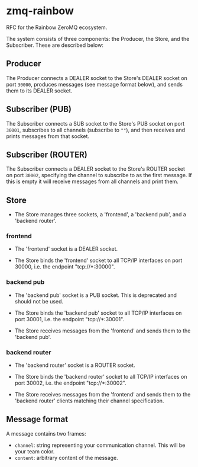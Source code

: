 zmq-rainbow
===========

RFC for the Rainbow ZeroMQ ecosystem.

The system consists of three components: the Producer, the Store, and the Subscriber. These are described below:

## Producer

The Producer connects a DEALER socket to the Store's DEALER socket on port `30000`, produces messages (see message format below), and sends them to its DEALER socket.

## Subscriber (PUB)

The Subscriber connects a SUB socket to the Store's PUB socket on port `30001`, subscribes to all channels (subscribe to `""`), and then receives and prints messages from that socket.

## Subscriber (ROUTER)

The Subscriber connects a DEALER socket to the Store's ROUTER socket on port `30002`, specifying the channel to subscribe to as the first message. If this is empty it will receive messages from all channels and print them.

## Store

* The Store manages three sockets, a 'frontend', a 'backend pub', and a 'backend router'.

### frontend

* The 'frontend' socket is a DEALER socket.

* The Store binds the 'frontend' socket to all TCP/IP interfaces on port 30000, i.e. the endpoint "tcp://*:30000".

### backend pub

* The 'backend pub' socket is a PUB socket. This is deprecated and should not be used.

* The Store binds the 'backend pub' socket to all TCP/IP interfaces on port 30001, i.e. the endpoint "tcp://*:30001".

* The Store receives messages from the 'frontend' and sends them to the 'backend pub'.

### backend router

* The 'backend router' socket is a ROUTER socket.

* The Store binds the 'backend router' socket to all TCP/IP interfaces on port 30002, i.e. the endpoint "tcp://*:30002".

* The Store receives messages from the 'frontend' and sends them to the 'backend router' clients matching their channel specification.


## Message format

A message contains two frames:

* `channel`: string representing your communication channel. This will be your team color.
* `content`: arbitrary content of the message.
